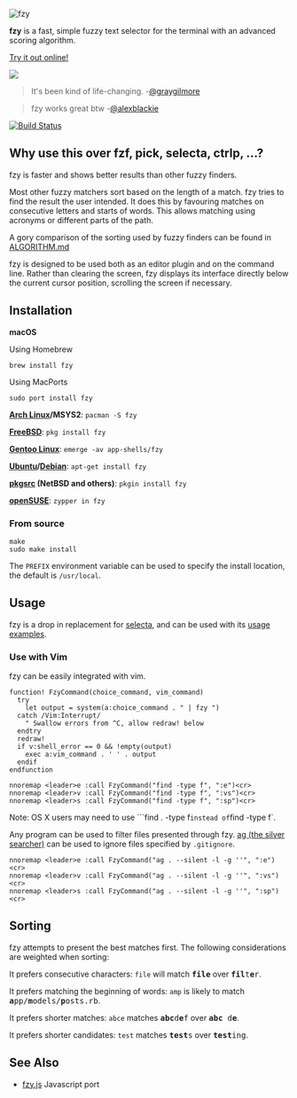 ![fzy](http://i.hawth.ca/u/fzy-github.svg)

**fzy** is a fast, simple fuzzy text selector for the terminal with an advanced scoring algorithm.

[Try it out online!](http://jhawthorn.github.io/fzy-demo)

![](http://i.hawth.ca/u/fzy_animated_demo.svg)

<blockquote>
It's been kind of life-changing.
-<a href="https://github.com/graygilmore/">@graygilmore</a>
</blockquote>

<blockquote>
fzy works great btw
-<a href="https://twitter.com/alexblackie/status/719297828892188672">@alexblackie</a>
</blockquote>

[![Build Status](https://travis-ci.org/jhawthorn/fzy.svg?branch=master)](https://travis-ci.org/jhawthorn/fzy)

## Why use this over fzf, pick, selecta, ctrlp, ...?

fzy is faster and shows better results than other fuzzy finders.

Most other fuzzy matchers sort based on the length of a match. fzy tries to
find the result the user intended. It does this by favouring matches on
consecutive letters and starts of words. This allows matching using acronyms or
different parts of the path.

A gory comparison of the sorting used by fuzzy finders can be found in [ALGORITHM.md](ALGORITHM.md)

fzy is designed to be used both as an editor plugin and on the command line.
Rather than clearing the screen, fzy displays its interface directly below the current cursor position, scrolling the screen if necessary.

## Installation

**macOS**

Using Homebrew

    brew install fzy

Using MacPorts

    sudo port install fzy

**[Arch Linux](https://www.archlinux.org/packages/?sort=&q=fzy&maintainer=&flagged=)/MSYS2**: `pacman -S fzy`

**[FreeBSD](https://www.freebsd.org/cgi/ports.cgi?query=fzy&stype=all)**: `pkg install fzy`

**[Gentoo Linux](https://packages.gentoo.org/packages/app-shells/fzy)**: `emerge -av app-shells/fzy`

**[Ubuntu](https://packages.ubuntu.com/search?keywords=fzy&searchon=names&suite=bionic&section=all)/[Debian](https://packages.debian.org/search?keywords=fzy&searchon=names&suite=all&section=all)**: `apt-get install fzy`

**[pkgsrc](http://pkgsrc.se/misc/fzy) (NetBSD and others)**: `pkgin install fzy`

**[openSUSE](https://software.opensuse.org/package/fzy)**: `zypper in fzy`

### From source

    make
    sudo make install

The `PREFIX` environment variable can be used to specify the install location,
the default is `/usr/local`.

## Usage

fzy is a drop in replacement for [selecta](https://github.com/garybernhardt/selecta), and can be used with its [usage examples](https://github.com/garybernhardt/selecta#usage-examples).

### Use with Vim

fzy can be easily integrated with vim.

``` vim
function! FzyCommand(choice_command, vim_command)
  try
    let output = system(a:choice_command . " | fzy ")
  catch /Vim:Interrupt/
    " Swallow errors from ^C, allow redraw! below
  endtry
  redraw!
  if v:shell_error == 0 && !empty(output)
    exec a:vim_command . ' ' . output
  endif
endfunction

nnoremap <leader>e :call FzyCommand("find -type f", ":e")<cr>
nnoremap <leader>v :call FzyCommand("find -type f", ":vs")<cr>
nnoremap <leader>s :call FzyCommand("find -type f", ":sp")<cr>
```

Note: OS X users may need to use ```find . -type f` instead of `find -type f`.


Any program can be used to filter files presented through fzy. [ag (the silver searcher)](https://github.com/ggreer/the_silver_searcher) can be used to ignore files specified by `.gitignore`.

``` vim
nnoremap <leader>e :call FzyCommand("ag . --silent -l -g ''", ":e")<cr>
nnoremap <leader>v :call FzyCommand("ag . --silent -l -g ''", ":vs")<cr>
nnoremap <leader>s :call FzyCommand("ag . --silent -l -g ''", ":sp")<cr>
```

## Sorting

fzy attempts to present the best matches first. The following considerations are weighted when sorting:

It prefers consecutive characters: `file` will match <tt><b>file</b></tt> over <tt><b>fil</b>t<b>e</b>r</tt>.

It prefers matching the beginning of words: `amp` is likely to match <tt><b>a</b>pp/<b>m</b>odels/<b>p</b>osts.rb</tt>.

It prefers shorter matches: `abce` matches <tt><b>abc</b>d<b>e</b>f</tt> over <tt><b>abc</b> d<b>e</b></tt>.

It prefers shorter candidates: `test` matches <tt><b>test</b>s</tt> over <tt><b>test</b>ing</b></tt>.

## See Also

* [fzy.js](https://github.com/jhawthorn/fzy.js) Javascript port

    
